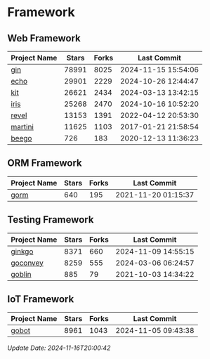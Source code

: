 # Framework

## Web Framework
| Project Name | Stars | Forks | Last Commit |
| ------------ | ----- | ----- | ----------- |
| [gin](https://github.com/gin-gonic/gin) | 78991 | 8025 | 2024-11-15 15:54:06 |
| [echo](https://github.com/labstack/echo) | 29901 | 2229 | 2024-10-26 12:44:47 |
| [kit](https://github.com/go-kit/kit) | 26621 | 2434 | 2024-03-13 13:42:15 |
| [iris](https://github.com/kataras/iris) | 25268 | 2470 | 2024-10-16 10:52:20 |
| [revel](https://github.com/revel/revel) | 13153 | 1391 | 2022-04-12 20:53:30 |
| [martini](https://github.com/go-martini/martini) | 11625 | 1103 | 2017-01-21 21:58:54 |
| [beego](https://github.com/astaxie/beego) | 726 | 183 | 2020-12-13 11:36:23 |

## ORM Framework
| Project Name | Stars | Forks | Last Commit |
| ------------ | ----- | ----- | ----------- |
| [gorm](https://github.com/jinzhu/gorm) | 640 | 195 | 2021-11-20 01:15:37 |

## Testing Framework
| Project Name | Stars | Forks | Last Commit |
| ------------ | ----- | ----- | ----------- |
| [ginkgo](https://github.com/onsi/ginkgo) | 8371 | 660 | 2024-11-09 14:55:15 |
| [goconvey](https://github.com/smartystreets/goconvey) | 8259 | 555 | 2024-03-06 06:24:57 |
| [goblin](https://github.com/franela/goblin) | 885 | 79 | 2021-10-03 14:34:22 |

## IoT Framework
| Project Name | Stars | Forks | Last Commit |
| ------------ | ----- | ----- | ----------- |
| [gobot](https://github.com/hybridgroup/gobot) | 8961 | 1043 | 2024-11-05 09:43:38 |

*Update Date: 2024-11-16T20:00:42*